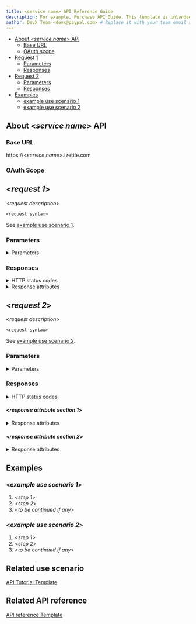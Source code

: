 ```yaml
---
title: <service name> API Reference Guide
description: For example, Purchase API Guide. This template is intended for manually creating API reference guide.
author: DevX Team <devx@paypal.com> # Replace it with your team email alias.
---
```

<!-- For DevX team future reference, another approach to this would be to list common objects(along with their fields) required across all endpoints at the top so as to avoid repetition. That way, if the object structure changes, developers do not have to change at multiple places. -->

<!-- Write full sentences.
Use as few as acronyms and abbreviations as possible. If you need to use an acronym, make sure spell it out at its first occurrence.
Replace anything like <__text__> with a text in regular font. Do not use italic. For syntax reference, see https://www.markdownguide.org/extended-syntax/.
-->
* [About <_service name_> API](#about-_service-name_-api)
  * [Base URL](#base-url)
  * [OAuth scope](#oauth-scope)
* [Request 1](#_request-1_)
  * [Parameters](#parameters)
  * [Responses](#responses)
* [Request 2](#_request-2_)
  * [Parameters](#parameters)
  * [Responses](#responses)
* [Examples](#examples)
  * [example use scenario 1](#_example-use-scenario-1_)
  * [example use scenario 2](#_example-use-scenario-2_)

## About <_service name_> API
<!-- General concepts about the API, such as what requests are provided. -->

### Base URL
https://<_service name_>.izettle.com

### OAuth Scope

## <_request 1_>
<!-- For example, Fetch purchase history. It should be the same text as in summary in YAML. -->

<_request description_>
<!--  For example, The request fetches cash register info, purchase date, and so on. It should be the same text as in description in YAML. -->

```<_programming language_> <!-- java -->
<request syntax>
```
<!-- 
```java
Get /purchases/v2
```
 -->

See [example use scenario 1](#_example-use-scenario-1_).

### Parameters

<details>
<summary>Parameters</summary>

|Name |Type |In |Required/Optional |Description
|---- |---- |---- |---- |----
|<_parameter name_> <!-- For example, limit. --> |<_parameter type_> <!-- For example, integer. -->|<_where is the parameter included?_> <!-- Where is this parameter included? Path, query? For example, query. --> |<_required in the request?_> <!-- Is this parameter required for the request? For example, required. --> |<_parameter description_> <!-- What's this parameter used for and what's its accepted value or value range? For example, 0–1000. Note for a value range, use en dash. --> 
|<_parameter name_> <!-- For example, limit. --> |<_parameter type_> <!-- For example, integer. -->|<_where is the parameter included?_> <!-- Where is this parameter included? Path, query? For example, query. --> |<_required in the request?_> <!-- Is this parameter required for the request? For example, required. --> |<_parameter description_> <!-- What's this parameter used for and what's its accepted value or value range? For example, 0–1000. Note for a value range, use en dash. --> 
</details>


### Responses
<details>
<summary>HTTP status codes</summary>

|Status code |Message |Description
|---- |---- |----
|200 OK <!-- status code --> |Successful <!-- status message -->|It returns when the request is successful. <!-- when and why it is returned. --> 
|<_status code_> <!-- status code --> |<_status message_> <!-- status message -->|<_status description_> <!-- when and why it is returned. --> 
</details>
<!-- Add more rows for more status codes. -->

<!--If the API response doesn't have many sections like purchase API does, use the single table in <request1>. If the API response has many sections like purchase API does, use the response tables in <request2>. -->

<details>
<summary>Response attributes</summary>

|Name |Type |Description
|---- |---- |----
|<_attribute name_> <!-- For example, lastPurchaseHash --> |<_attribute Type_> <!-- For example, String -->|<_attribute description_> <!-- For example, It is a value for listing purchases in a series of records. --> 
|<_attribute name_> <!-- For example, lastPurchaseHash --> |<_attribute Type_> <!-- For example, String -->|<_attribute description_> <!-- For example, It is a value for listing purchases in a series of records. --> 
</details>


## <_request 2_>
<!-- For example, Fetch purchase history -->
<_request description_>
<!-- For example, The request fetches cash register info, purchase date, and so on. -->

```<_programming language_> <!-- java -->
<request syntax>
```
<!-- 
```java
Get /purchases/v2
```
 -->

See [example use scenario 2](#_example-use-scenario-2_).

### Parameters

<details>
<summary>Parameters</summary>

|Name |Type |In |Required/Optional |Description
|---- |---- |---- |---- |----
|<_parameter name_> <!-- For example, limit. --> |<_parameter type_> <!-- For example, integer. -->|<_where is the parameter included?_> <!-- Where is this parameter included? Path, query? For example, query. --> |<_required in the request?_> <!-- Is this parameter required for the request? For example, required. --> |<_parameter description_> <!-- What's this parameter used for and what's its accepted value or value range? For example, 0–1000. Note for a value range, use en dash. --> 
|<_parameter name_> <!-- For example, limit. --> |<_parameter type_> <!-- For example, integer. -->|<_where is the parameter included?_> <!-- Where is this parameter included? Path, query? For example, query. --> |<_required in the request?_> <!-- Is this parameter required for the request? For example, required. --> |<_parameter description_> <!-- What's this parameter used for and what's its accepted value or value range? For example, 0–1000. Note for a value range, use en dash. --> 
</details>


### Responses
<details>
<summary>HTTP status codes</summary>

|Status code |Message |Description
|---- |---- |----
|200 OK <!-- status code --> |Successful <!-- status message -->|It returns when the request is successful. <!-- when and why it is returned. --> 
|<_status code_> <!-- status code --> |<_status message_> <!-- status message -->|<_status description_> <!-- when and why it is returned. --> 
</details>
<!-- Add more rows for more status codes. -->

<!--If the API response doesn't have many sections like purchase API does, use the single table in <request1>. If the API response has many sections like purchase API does, use the response tables in <request2>. -->

#### <_response attribute section 1_>
<!-- For example, in the purchase API response, there are sections like Purchase, Product, and so on. Then replace <_response attribute section 1_> with Purchase attributes. -->

<details>
<summary>Response attributes</summary>

|Name |Type |Description
|---- |---- |----
|<_attribute name_> <!-- For example, lastPurchaseHash --> |<_attribute Type_> <!-- For example, String -->|<_attribute description_> <!-- For example, It is a value for listing purchases in a series of records. --> 
|<_attribute name_> <!-- For example, lastPurchaseHash --> |<_attribute Type_> <!-- For example, String -->|<_attribute description_> <!-- For example, It is a value for listing purchases in a series of records. --> 
</details>

#### <_response attribute section 2_>
<!-- For example, in the purchase API response, there are sections like Purchase, Product, and so on. Then replace <_response attribute section 1_> with Purchase attributes. -->

<details>
<summary>Response attributes</summary>

|Name |Type |Description
|---- |---- |----
|<_attribute name_> <!-- For example, lastPurchaseHash --> |<_attribute Type_> <!-- For example, String -->|<_attribute description_> <!-- For example, It is a value for listing purchases in a series of records. --> 
|<_attribute name_> <!-- For example, lastPurchaseHash --> |<_attribute Type_> <!-- For example, String -->|<_attribute description_> <!-- For example, It is a value for listing purchases in a series of records. --> 
</details>

<!-- Add more tables if there are more sections than two in the API response. -->

## Examples

### <_example use scenario 1_>
<!-- For example, fetch history about a specific purchase. -->

1. <_step 1_> <!-- In the example of fetching history about a specific purchase, how to find the purchase UUID? -->
1. <_step 2_> <!-- In the example of fetching history about a specific purchase, how to send the API request and understand the response? -->
1. <_to be continued if any_>


### <_example use scenario 2_>
<!-- For example, fetch a list of transactions for a specific account. -->

1. <_step 1_> <!-- In the example of fetching a list of transactions for a specific account, how to find the organization UUID? -->
1. <_step 2_> <!-- In the example of fetching a list of transactions for a specific account, how to find the organization UUID? -->
1. <_to be continued if any_>


## Related use scenario
<!-- One or more tasks that will be done after this one. -->
<!-- Add more use scenarios if needed. -->
[API Tutorial Template](../asciidoc-templates/api-tutorial-template.adoc)

## Related API reference
<!-- Other APIs that may be related in use scenarios. -->
[API reference Template](../api-tutorial-reference.adoc)